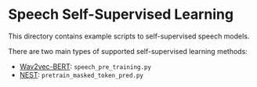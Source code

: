 # Speech Self-Supervised Learning

This directory contains example scripts to self-supervised speech models. 

There are two main types of supported self-supervised learning methods:
- [Wav2vec-BERT](https://arxiv.org/abs/2108.06209): `speech_pre_training.py`
- [NEST](https://arxiv.org/abs/2408.13106): `pretrain_masked_token_pred.py`
